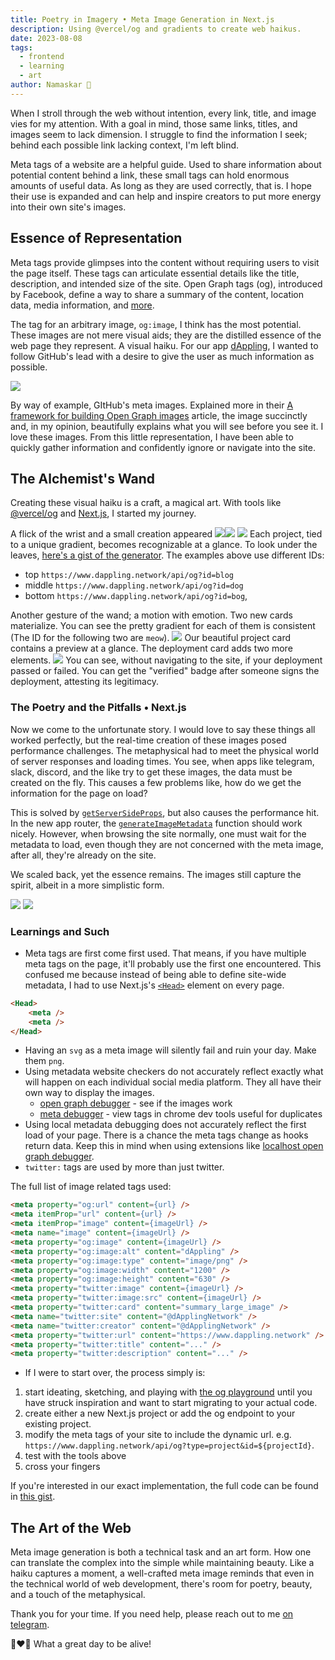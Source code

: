 ```yaml
---
title: Poetry in Imagery • Meta Image Generation in Next.js
description: Using @vercel/og and gradients to create web haikus.
date: 2023-08-08
tags:
  - frontend
  - learning
  - art
author: Namaskar 🙏
---
```


When I stroll through the web without intention, every link, title, and image vies for my attention.  With a goal in mind, those same links, titles, and images seem to lack dimension. I struggle to find the information I seek; behind each possible link lacking context, I'm left blind.

Meta tags of a website are a helpful guide. Used to share information about potential content behind a link, these small tags can hold enormous amounts of useful data. As long as they are used correctly, that is. I hope their use is expanded and can help and inspire creators to put more energy into their own site's images.

## Essence of Representation
Meta tags provide glimpses into the content without requiring users to visit the page itself. These tags can articulate essential details like the title, description, and intended size of the site. Open Graph tags (og), introduced by Facebook, define a way to share a summary of the content, location data, media information, and [more](https://ogp.me/). 

The tag for an arbitrary image, `og:image`, I think has the most potential. These images are not mere visual aids; they are the distilled essence of the web page they represent. A visual haiku. For our app [dAppling](https://www.dappling.network), I wanted to follow GitHub's lead with a desire to give the user as much information as possible. 

![](https://github.blog/wp-content/uploads/2021/06/framework-open-graph-images_fig-1-GitHub-twitter-card.png?resize=2400%2C1260)

By way of example, GItHub's meta images. Explained more in their [A framework for building Open Graph images](https://github.blog/2021-06-22-framework-building-open-graph-images/) article, the image succinctly and, in my opinion, beautifully explains what you will see before you see it. I love these images. From this little representation, I have been able to quickly gather information and confidently ignore or navigate into the site.

## The Alchemist's Wand
Creating these visual haiku is a craft, a magical art. With tools like [@vercel/og](https://vercel.com/blog/introducing-vercel-og-image-generation-fast-dynamic-social-card-images) and [Next.js](https://github.com/vercel/next.js), I started my journey.

A flick of the wrist and a small creation appeared ![](https://www.dappling.network/api/og?id=blog)![](https://www.dappling.network/api/og?id=dog)
![](https://www.dappling.network/api/og?id=bog)
Each project, tied to a unique gradient, becomes recognizable at a glance. To look under the leaves, [here's a gist of the generator](https://gist.github.com/Namaskar-1F64F/c851789c4df7d528c6c08ec60a9c90f8). The examples above use different IDs:
- top `https://www.dappling.network/api/og?id=blog`
- middle `https://www.dappling.network/api/og?id=dog`
- bottom `https://www.dappling.network/api/og?id=bog`, 

Another gesture of the wand; a motion with emotion. Two new cards materialize. You can see the pretty gradient for each of them is consistent (The ID for the following two are `meow`).
![](/images/dynamic-meta-images/project-card.png)
Our beautiful project card contains a preview at a glance. The deployment card adds two more elements.
![](/images/dynamic-meta-images/deployment-card.png)
You can see, without navigating to the site, if your deployment passed or failed. You can get the "verified" badge after someone signs the deployment, attesting its legitimacy. 


### The Poetry and the Pitfalls • Next.js
Now we come to the unfortunate story. I would love to say these things all worked perfectly, but the real-time creation of these images posed performance challenges. The metaphysical had to meet the physical world of server responses and loading times. You see, when apps like telegram, slack, discord, and the like try to get these images, the data must be created on the fly. This causes a few problems like, how do we get the information for the page on load? 

This is solved by [`getServerSideProps`](https://nextjs.org/docs/pages/building-your-application/data-fetching/get-server-side-props), but also causes the performance hit. In the new app router, the [`generateImageMetadata`](https://nextjs.org/docs/app/api-reference/functions/generate-image-metadata) function should work nicely. However, when browsing the site normally, one must wait for the metadata to load, even though they are not concerned with the meta image, after all, they're already on the site.

We scaled back, yet the essence remains. The images still capture the spirit, albeit in a more simplistic form.

![](https://www.dappling.network/api/og?type=project&id=meow) 
![](https://www.dappling.network/api/og?id=meow&type=deployment)
### Learnings and Such
- Meta tags are first come first used. That means, if you have multiple meta tags on the page, it'll probably use the first one encountered. This confused me because instead of being able to define site-wide metadata, I had to use Next.js's [`<Head>`](https://nextjs.org/docs/pages/api-reference/components/head) element on every page. 
```html
<Head>
	<meta />
	<meta />
</Head>
```
- Having an `svg` as a meta image will silently fail and ruin your day. Make them `png`.
- Using metadata website checkers do not accurately reflect exactly what will happen on each individual social media platform. They all have their own way to display the images. 
	- [open graph debugger](https://en.rakko.tools/tools/9/) - see if the images work
	- [meta debugger](https://chrome.google.com/webstore/detail/meta-debugger/jfpdemgdamgplelnlmaecbonkfgfgomp#:~:text=Meta%20Debugger&text=Debug%20the%20head%20section%20of,icons%20and%20many%20more%20things.) - view tags in chrome dev tools useful for duplicates
- Using local metadata debugging does not accurately reflect the first load of your page. There is a chance the meta tags change as hooks return data. Keep this in mind when using extensions like [localhost open graph debugger](https://chrome.google.com/webstore/detail/localhost-open-graph-debu/kckjjmiilgndeaohcljonedmledlnkij).
- `twitter:` tags are used by more than just twitter.

The full list of image related tags used:
```html
<meta property="og:url" content={url} />
<meta itemProp="url" content={url} />
<meta itemProp="image" content={imageUrl} />
<meta name="image" content={imageUrl} />
<meta property="og:image" content={imageUrl} />
<meta property="og:image:alt" content="dAppling" />
<meta property="og:image:type" content="image/png" />
<meta property="og:image:width" content="1200" />
<meta property="og:image:height" content="630" />
<meta property="twitter:image" content={imageUrl} />
<meta property="twitter:image:src" content={imageUrl} />
<meta property="twitter:card" content="summary_large_image" />
<meta name="twitter:site" content="@dApplingNetwork" />
<meta name="twitter:creator" content="@dApplingNetwork" />
<meta property="twitter:url" content="https://www.dappling.network" />
<meta property="twitter:title" content="..." />
<meta property="twitter:description" content="..." />
```
- If I were to start over, the process simply is:
1. start ideating, sketching, and playing with [the og playground](https://og-playground.vercel.app) until you have struck inspiration and want to start migrating to your actual code.
2. create either a new Next.js project or add the og endpoint to your existing project.
3. modify the meta tags of your site to include the dynamic url. e.g. `https://www.dappling.network/api/og?type=project&id=${projectId}`.
4. test with the tools above
5. cross your fingers

If you're interested in our exact implementation, the full code can be found in [this gist](https://gist.github.com/Namaskar-1F64F/f499c85c286eaae6b2e6a7854539c140).
## The Art of the Web

Meta image generation is both a technical task and an art form. How one can translate the complex into the simple while maintaining beauty. Like a haiku captures a moment, a well-crafted meta image reminds that even in the technical world of web development, there's room for poetry, beauty, and a touch of the metaphysical. 

Thank you for your time. If you need help, please reach out to me [on telegram](https://t.me/folded_hands). 

🙏❤️🌱 What a great day to be alive!